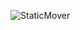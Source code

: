 ![StaticMover](https://github.com/KrisBorre/SolutionCsharp22juni2023/assets/135237046/9f134694-42ae-4dab-874a-6212450fea44)

